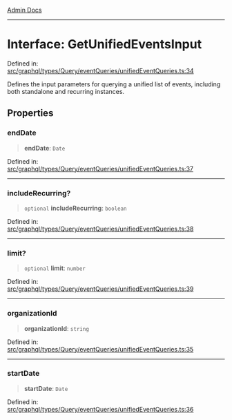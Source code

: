 [Admin Docs](/)

***

# Interface: GetUnifiedEventsInput

Defined in: [src/graphql/types/Query/eventQueries/unifiedEventQueries.ts:34](https://github.com/Sourya07/talawa-api/blob/4e4298c85a0d2c28affa824f2aab7ec32b5f3ac5/src/graphql/types/Query/eventQueries/unifiedEventQueries.ts#L34)

Defines the input parameters for querying a unified list of events,
including both standalone and recurring instances.

## Properties

### endDate

> **endDate**: `Date`

Defined in: [src/graphql/types/Query/eventQueries/unifiedEventQueries.ts:37](https://github.com/Sourya07/talawa-api/blob/4e4298c85a0d2c28affa824f2aab7ec32b5f3ac5/src/graphql/types/Query/eventQueries/unifiedEventQueries.ts#L37)

***

### includeRecurring?

> `optional` **includeRecurring**: `boolean`

Defined in: [src/graphql/types/Query/eventQueries/unifiedEventQueries.ts:38](https://github.com/Sourya07/talawa-api/blob/4e4298c85a0d2c28affa824f2aab7ec32b5f3ac5/src/graphql/types/Query/eventQueries/unifiedEventQueries.ts#L38)

***

### limit?

> `optional` **limit**: `number`

Defined in: [src/graphql/types/Query/eventQueries/unifiedEventQueries.ts:39](https://github.com/Sourya07/talawa-api/blob/4e4298c85a0d2c28affa824f2aab7ec32b5f3ac5/src/graphql/types/Query/eventQueries/unifiedEventQueries.ts#L39)

***

### organizationId

> **organizationId**: `string`

Defined in: [src/graphql/types/Query/eventQueries/unifiedEventQueries.ts:35](https://github.com/Sourya07/talawa-api/blob/4e4298c85a0d2c28affa824f2aab7ec32b5f3ac5/src/graphql/types/Query/eventQueries/unifiedEventQueries.ts#L35)

***

### startDate

> **startDate**: `Date`

Defined in: [src/graphql/types/Query/eventQueries/unifiedEventQueries.ts:36](https://github.com/Sourya07/talawa-api/blob/4e4298c85a0d2c28affa824f2aab7ec32b5f3ac5/src/graphql/types/Query/eventQueries/unifiedEventQueries.ts#L36)
